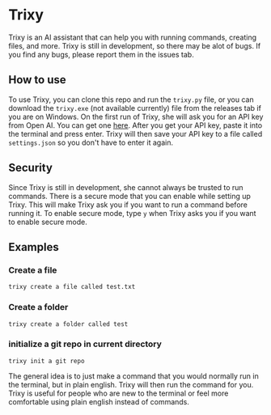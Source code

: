# Trixy 

Trixy is an AI assistant that can help you with running commands, creating files, and more. Trixy is still in development, so there may be alot of bugs. If you find any bugs, please report them in the issues tab.

## How to use
To use Trixy, you can clone this repo and run the `trixy.py` file, or you can download the `trixy.exe` (not available currently) file from the releases tab if you are on Windows. On the first run of Trixy, she will ask you for an API key from Open AI. You can get one [here](https://beta.openai.com/). After you get your API key, paste it into the terminal and press enter. Trixy will then save your API key to a file called `settings.json` so you don't have to enter it again.

## Security

Since Trixy is still in development, she cannot always be trusted to run commands. There is a secure mode that you can enable while setting up Trixy. This will make Trixy ask you if you want to run a command before running it. To enable secure mode, type `y` when Trixy asks you if you want to enable secure mode.

## Examples

### Create a file
```
trixy create a file called test.txt
```

### Create a folder
```
trixy create a folder called test
```

### initialize a git repo in current directory
```
trixy init a git repo
```

The general idea is to just make a command that you would normally run in the terminal, but in plain english. Trixy will then run the command for you. Trixy is useful for people who are new to the terminal or feel more comfortable using plain english instead of commands.
